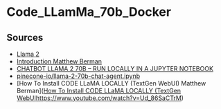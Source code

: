 # Code_LLamMa_70b_Docker

## Sources

 * [Llama 2](https://llama.meta.com/llama2)
 * [Introduction Matthew Berman](https://www.youtube.com/watch?v=ClOQ0BnJNcs)
 * [CHATBOT LLAMA 2 70B – RUN LOCALLY IN A JUPYTER NOTEBOOK](https://ai-box.eu/en/news/chatbot-llama-2-70b-run-locally-in-a-jupyter-notebook/991/#:~:text=Command%3A%20pip%20install%20jupyter%20Here%20is%20the%20link,folder%20where%20you%20have%20placed%20the%20notebook%20before.)
 * [pinecone-io/llama-2-70b-chat-agent.ipynb](https://github.com/pinecone-io/examples/tree/master/learn/generation/llm-field-guide/llama-2)
 * [How To Install CODE LLaMA LOCALLY (TextGen WebUI) Matthew Berman]([How To Install CODE LLaMA LOCALLY (TextGen WebUI](https://www.youtube.com/watch?v=Ud_86SaCTrM)https://www.youtube.com/watch?v=Ud_86SaCTrM)

